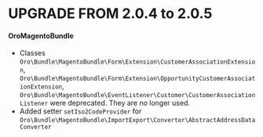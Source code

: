 UPGRADE FROM 2.0.4 to 2.0.5
===========================

#### OroMagentoBundle

* Classes `Oro\Bundle\MagentoBundle\Form\Extension\CustomerAssociationExtension`, `Oro\Bundle\MagentoBundle\Form\Extension\OpportunityCustomerAssociationExtension`, `Oro\Bundle\MagentoBundle\EventListener\Customer\CustomerAssociationListener` were deprecated. They are no longer used.
* Added setter `setIso2CodeProvider` for `Oro\Bundle\MagentoBundle\ImportExport\Converter\AbstractAddressDataConverter`
